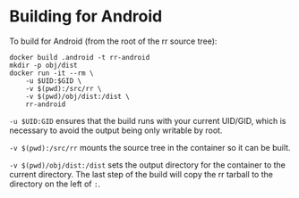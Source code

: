 # Building for Android

To build for Android (from the root of the rr source tree):

```
docker build .android -t rr-android
mkdir -p obj/dist
docker run -it --rm \
    -u $UID:$GID \
    -v $(pwd):/src/rr \
    -v $(pwd)/obj/dist:/dist \
    rr-android
```

`-u $UID:GID` ensures that the build runs with your current UID/GID, which is
necessary to avoid the output being only writable by root.

`-v $(pwd):/src/rr` mounts the source tree in the container so it can be built.

`-v $(pwd)/obj/dist:/dist` sets the output directory for the container to the
current directory. The last step of the build will copy the rr tarball to the
directory on the left of `:`.